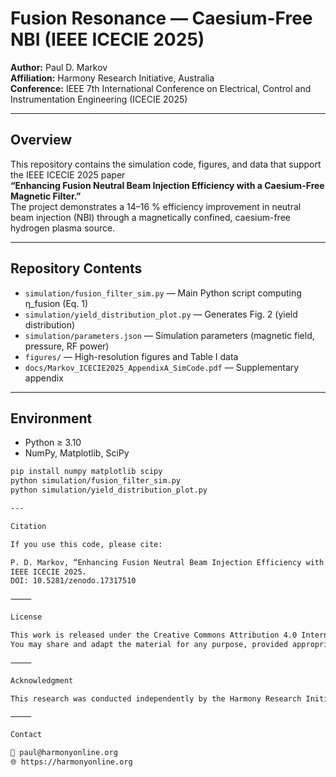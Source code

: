 # Fusion Resonance — Caesium-Free NBI (IEEE ICECIE 2025)

**Author:** Paul D. Markov  
**Affiliation:** Harmony Research Initiative, Australia  
**Conference:** IEEE 7th International Conference on Electrical, Control and Instrumentation Engineering (ICECIE 2025)

---

## Overview
This repository contains the simulation code, figures, and data that support the IEEE ICECIE 2025 paper  
**“Enhancing Fusion Neutral Beam Injection Efficiency with a Caesium-Free Magnetic Filter.”**  
The project demonstrates a 14–16 % efficiency improvement in neutral beam injection (NBI) through a magnetically confined, caesium-free hydrogen plasma source.

---

## Repository Contents
- `simulation/fusion_filter_sim.py` — Main Python script computing η_fusion (Eq. 1)  
- `simulation/yield_distribution_plot.py` — Generates Fig. 2 (yield distribution)  
- `simulation/parameters.json` — Simulation parameters (magnetic field, pressure, RF power)  
- `figures/` — High-resolution figures and Table I data  
- `docs/Markov_ICECIE2025_AppendixA_SimCode.pdf` — Supplementary appendix

---

## Environment
- Python ≥ 3.10  
- NumPy, Matplotlib, SciPy  

```bash
pip install numpy matplotlib scipy
python simulation/fusion_filter_sim.py
python simulation/yield_distribution_plot.py

---

Citation

If you use this code, please cite:

P. D. Markov, “Enhancing Fusion Neutral Beam Injection Efficiency with a Caesium-Free Magnetic Filter,”
IEEE ICECIE 2025.
DOI: 10.5281/zenodo.17317510

⸻

License

This work is released under the Creative Commons Attribution 4.0 International (CC BY 4.0) license.
You may share and adapt the material for any purpose, provided appropriate credit is given.

⸻

Acknowledgment

This research was conducted independently by the Harmony Research Initiative (Australia) and acknowledges the technical heritage of Stuart J. Nulty (ANU 2018) in magnetically enhanced plasma sources.

⸻

Contact

📧 paul@harmonyonline.org
🌐 https://harmonyonline.org
